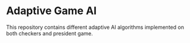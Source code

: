 # Adaptive Game AI

This repository contains different adaptive AI algorithms implemented on both checkers and president game.
